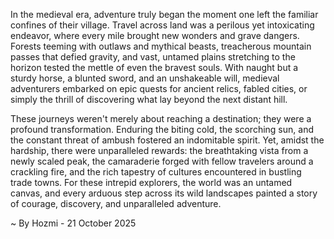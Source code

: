 
In the medieval era, adventure truly began the moment one left the familiar confines of their village. Travel across land was a perilous yet intoxicating endeavor, where every mile brought new wonders and grave dangers. Forests teeming with outlaws and mythical beasts, treacherous mountain passes that defied gravity, and vast, untamed plains stretching to the horizon tested the mettle of even the bravest souls. With naught but a sturdy horse, a blunted sword, and an unshakeable will, medieval adventurers embarked on epic quests for ancient relics, fabled cities, or simply the thrill of discovering what lay beyond the next distant hill.

These journeys weren't merely about reaching a destination; they were a profound transformation. Enduring the biting cold, the scorching sun, and the constant threat of ambush fostered an indomitable spirit. Yet, amidst the hardship, there were unparalleled rewards: the breathtaking vista from a newly scaled peak, the camaraderie forged with fellow travelers around a crackling fire, and the rich tapestry of cultures encountered in bustling trade towns. For these intrepid explorers, the world was an untamed canvas, and every arduous step across its wild landscapes painted a story of courage, discovery, and unparalleled adventure.

~ By Hozmi - 21 October 2025
